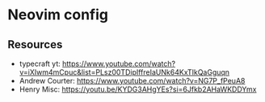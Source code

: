 # Neovim config

## Resources

- typecraft yt: https://www.youtube.com/watch?v=iXIwm4mCpuc&list=PLsz00TDipIffreIaUNk64KxTIkQaGguqn
- Andrew Courter: https://www.youtube.com/watch?v=NG7P_fPeuA8
- Henry Misc: https://youtu.be/KYDG3AHgYEs?si=6Jfkb2AHaWKDDYmx
